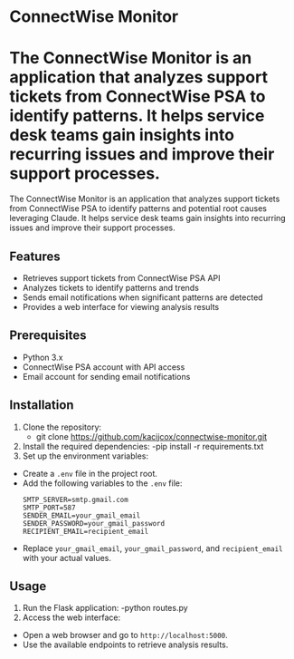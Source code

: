 # ConnectWise Monitor

The ConnectWise Monitor is an application that analyzes support tickets from ConnectWise PSA to identify patterns. It helps service desk teams gain insights into recurring issues and improve their support processes.
=======
The ConnectWise Monitor is an application that analyzes support tickets from ConnectWise PSA to identify patterns and potential root causes leveraging Claude. It helps service desk teams gain insights into recurring issues and improve their support processes.

## Features

- Retrieves support tickets from ConnectWise PSA API
- Analyzes tickets to identify patterns and trends
- Sends email notifications when significant patterns are detected
- Provides a web interface for viewing analysis results
  

## Prerequisites

- Python 3.x
- ConnectWise PSA account with API access
- Email account for sending email notifications

## Installation

1. Clone the repository:
   - git clone https://github.com/kacijcox/connectwise-monitor.git
2. Install the required dependencies:
   -pip install -r requirements.txt
3. Set up the environment variables:
- Create a `.env` file in the project root.
- Add the following variables to the `.env` file:
  ```
  SMTP_SERVER=smtp.gmail.com
  SMTP_PORT=587
  SENDER_EMAIL=your_gmail_email
  SENDER_PASSWORD=your_gmail_password
  RECIPIENT_EMAIL=recipient_email
  ```
- Replace `your_gmail_email`, `your_gmail_password`, and `recipient_email` with your actual values.

## Usage

1. Run the Flask application:
   -python routes.py
2. Access the web interface:
- Open a web browser and go to `http://localhost:5000`.
- Use the available endpoints to retrieve analysis results.
